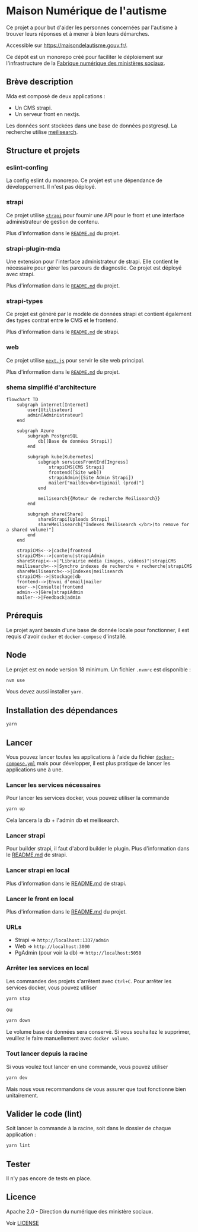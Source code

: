 # Maison Numérique de l'autisme

Ce projet a pour but d'aider les personnes concernées par l'autisme à trouver leurs réponses et à mener à bien leurs démarches.

Accessible sur https://maisondelautisme.gouv.fr/.

Ce dépôt est un monorepo créé pour faciliter le déploiement sur l'infrastructure de la [Fabrique numérique des ministères sociaux](https://fabrique.social.gouv.fr).

## Brève description

Mda est composé de deux applications :

- Un CMS strapi.
- Un serveur front en nextjs.

Les données sont stockées dans une base de données postgresql. La recherche utilise [meilisearch](https://www.meilisearch.com/).

## Structure et projets

### eslint-confing

La config eslint du monorepo. Ce projet est une dépendance de développement. Il n'est pas déployé.

### strapi

Ce projet utilise [`strapi`](https://strapi.io/) pour fournir une API pour le front et une interface administrateur de gestion de contenu.

Plus d'information dans le [`README.md`](./apps/strapi/README.md) du projet.

### strapi-plugin-mda

Une extension pour l'interface administrateur de strapi. Elle contient le nécessaire pour gérer les parcours de diagnostic. Ce projet est déployé avec strapi.

Plus d'information dans le [`README.md`](./packages/strapi-plugin-mda/README.md) du projet.

### strapi-types

Ce projet est généré par le modèle de données strapi et contient également des types contrat entre le CMS et le frontend.

Plus d'information dans le [`README.md`](./apps/strapi/README.md) de strapi.

### web

Ce projet utilise [`next.js`](https://nextjs.org/) pour servir le site web principal.

Plus d'information dans le [`README.md`](./apps/web/README.md) du projet.

### shema simplifié d'architecture

```mermaid
flowchart TD
    subgraph internet[Internet]
        user[Utilisateur]
        admin[Administrateur]
    end

    subgraph Azure
        subgraph PostgreSQL
            db[(Base de données Strapi)]
        end

        subgraph kube[Kubernetes]
            subgraph servicesFrontEnd[Ingress]
                strapiCMS[CMS Strapi]
                frontend([Site web])
                strapiAdmin([Site Admin Strapi])
                mailer["maildev<br>tipimail (prod)"]
            end

            meilisearch{{Moteur de recherche Meilisearch}}
        end

        subgraph share[Share]
            shareStrapi[Uploads Strapi]
            shareMeilisearch["Indexes Meilisearch </br>(to remove for a shared volume)"]
        end
    end

    strapiCMS<-->|cache|frontend
    strapiCMS<-->|contenu|strapiAdmin
    shareStrapi<-->|"Librairie média (images, vidéos)"|strapiCMS
    meilisearch<-->|Synchro indexes de recherche + recherche|strapiCMS
    shareMeilisearch<-->|Indexes|meilisearch
    strapiCMS-->|Stockage|db
    frontend-->|Envoi d'email|mailer
    user-->|Consulte|frontend
    admin-->|Gère|strapiAdmin
    mailer-->|Feedback|admin
```

## Prérequis

Le projet ayant besoin d'une base de donnée locale pour fonctionner, il est requis d'avoir `docker` et `docker-compose` d'installé.

## Node
Le projet est en node version 18 minimum. Un fichier `.nvmrc` est disponible :

```sh
nvm use
```

Vous devez aussi installer `yarn`.

## Installation des dépendances

```sh
yarn
```

## Lancer

Vous pouvez lancer toutes les applications à l'aide du fichier [`docker-compose.yml`](./docker-compose.yml) mais pour développer, il est plus pratique de lancer les applications une à une.

### Lancer les services nécessaires

Pour lancer les services docker, vous pouvez utiliser la commande

```sh
yarn up
```

Cela lancera la db + l'admin db et meilisearch.

### Lancer strapi

Pour builder strapi, il faut d'abord builder le plugin. Plus d'information dans le [README.md](./apps/strapi/README.md#lancer) de strapi.

### Lancer strapi en local

Plus d'information dans le [README.md](./apps/strapi/README.md#lancer) de strapi.

### Lancer le front en local

Plus d'information dans le [README.md](./apps/web/README.md#lancer) du projet.

### URLs
- Strapi => `http://localhost:1337/admin`
- Web => `http://localhost:3000`
- PgAdmin (pour voir la db) => `http://localhost:5050`

### Arrêter les services en local

Les commandes des projets s'arrêtent avec `Ctrl+C`. Pour arrêter les services docker, vous pouvez utiliser

```sh
yarn stop
```

ou

```sh
yarn down
```

Le volume base de données sera conservé. Si vous souhaitez le supprimer, veuillez le faire manuellement avec `docker volume`.

### Tout lancer depuis la racine

Si vous voulez tout lancer en une commande, vous pouvez utiliser

```sh
yarn dev
```

Mais nous vous recommandons de vous assurer que tout fonctionne bien unitairement.

## Valider le code (lint)

Soit lancer la commande à la racine, soit dans le dossier de chaque application :

```sh
yarn lint
```

## Tester

Il n'y pas encore de tests en place.

## Licence

Apache 2.0 - Direction du numérique des ministère sociaux.

Voir [LICENSE](./LICENSE)

